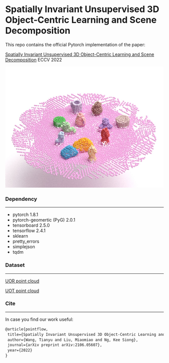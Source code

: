 # Spatially Invariant Unsupervised 3D Object-Centric Learning and Scene Decomposition

This repo contains the official Pytorch implementation of the paper:

[Spatially Invariant Unsupervised 3D Object-Centric Learning and Scene Decomposition](https://arxiv.org/abs/2106.05607) ECCV 2022

<!-- ![fig](fig/pipeline.png) -->

<img src="fig/dash_239_Seg__00.jpg" width="512" height="384">

<!-- <img src="fig/pipeline.png" width="564" height="345"> -->

### Dependency
---

- pytorch 1.8.1
- pytorch-geomertic (PyG) 2.0.1
- tensorboard 2.5.0
- tensorflow 2.4.1
- sklearn
- pretty_errors
- simplejson
- tqdm

### Dataset
---

[UOR point cloud](https://cloudstor.aarnet.edu.au/plus/s/9xMQxsEgkUWJqaT)

[UOT point cloud](https://cloudstor.aarnet.edu.au/plus/s/2Yjoe1bWZa7nip3)

### Cite
---
In case you find our work useful:

```latex
@article{pointflow,
 title={Spatially Invariant Unsupervised 3D Object-Centric Learning and Scene Decomposition},
 author={Wang, Tianyu and Liu, Miaomiao and Ng, Kee Siong},
 journal={arXiv preprint arXiv:2106.05607},
 year={2022}
}
```